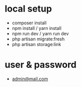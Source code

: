 # local setup
- composer install
- npm install / yarn install
- npm run dev / yarn run dev
- php artisan migrate:fresh
- php artisan storage:link

# user & password
- admin@mail.com